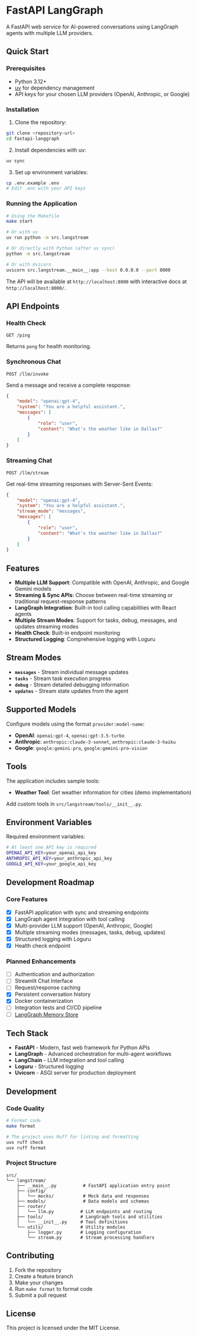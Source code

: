 # FastAPI LangGraph

A FastAPI web service for AI-powered conversations using LangGraph agents with multiple LLM providers.

## Quick Start

### Prerequisites

- Python 3.12+
- [uv](https://docs.astral.sh/uv/) for dependency management
- API keys for your chosen LLM providers (OpenAI, Anthropic, or Google)

### Installation

1. Clone the repository:

```bash
git clone <repository-url>
cd fastapi-langgraph
```

2. Install dependencies with uv:

```bash
uv sync
```

3. Set up environment variables:

```bash
cp .env.example .env
# Edit .env with your API keys
```

### Running the Application

```bash
# Using the Makefile
make start

# Or with uv
uv run python -m src.langstream

# Or directly with Python (after uv sync)
python -m src.langstream

# Or with Uvicorn
uvicorn src.langstream.__main__:app --host 0.0.0.0 --port 8000
```

The API will be available at `http://localhost:8000` with interactive docs at `http://localhost:8000/`.

## API Endpoints

### Health Check

```http
GET /ping
```

Returns `pong` for health monitoring.

### Synchronous Chat

```http
POST /llm/invoke
```

Send a message and receive a complete response:

```json
{
    "model": "openai:gpt-4",
    "system": "You are a helpful assistant.",
    "messages": [
        {
            "role": "user",
            "content": "What's the weather like in Dallas?"
        }
    ]
}
```

### Streaming Chat

```http
POST /llm/stream
```

Get real-time streaming responses with Server-Sent Events:

```json
{
    "model": "openai:gpt-4",
    "system": "You are a helpful assistant.",
    "stream_mode": "messages",
    "messages": [
        {
            "role": "user",
            "content": "What's the weather like in Dallas?"
        }
    ]
}
```

## Features

- **Multiple LLM Support**: Compatible with OpenAI, Anthropic, and Google Gemini models
- **Streaming & Sync APIs**: Choose between real-time streaming or traditional request-response patterns
- **LangGraph Integration**: Built-in tool calling capabilities with React agents
- **Multiple Stream Modes**: Support for tasks, debug, messages, and updates streaming modes
- **Health Check**: Built-in endpoint monitoring
- **Structured Logging**: Comprehensive logging with Loguru

## Stream Modes

- **`messages`** - Stream individual message updates
- **`tasks`** - Stream task execution progress
- **`debug`** - Stream detailed debugging information
- **`updates`** - Stream state updates from the agent

## Supported Models

Configure models using the format `provider:model-name`:

- **OpenAI**: `openai:gpt-4`, `openai:gpt-3.5-turbo`
- **Anthropic**: `anthropic:claude-3-sonnet`, `anthropic:claude-3-haiku`
- **Google**: `google:gemini-pro`, `google:gemini-pro-vision`

## Tools

The application includes sample tools:

- **Weather Tool**: Get weather information for cities (demo implementation)

Add custom tools in `src/langstream/tools/__init__.py`.

## Environment Variables

Required environment variables:

```bash
# At least one API key is required
OPENAI_API_KEY=your_openai_api_key
ANTHROPIC_API_KEY=your_anthropic_api_key
GOOGLE_API_KEY=your_google_api_key
```

## Development Roadmap

### Core Features
- [x] FastAPI application with sync and streaming endpoints
- [x] LangGraph agent integration with tool calling
- [x] Multi-provider LLM support (OpenAI, Anthropic, Google)
- [x] Multiple streaming modes (messages, tasks, debug, updates)
- [x] Structured logging with Loguru
- [x] Health check endpoint

### Planned Enhancements
- [ ] Authentication and authorization
- [ ] Streamlit Chat Interface
- [ ] Request/response caching
- [x] Persistent conversation history
- [x] Docker containerization
- [ ] Integration tests and CI/CD pipeline
- [ ] [LangGraph Memory Store](https://langchain-ai.github.io/langgraph/concepts/memory/#memory-storage)

## Tech Stack

- **FastAPI** - Modern, fast web framework for Python APIs
- **LangGraph** - Advanced orchestration for multi-agent workflows
- **LangChain** - LLM integration and tool calling
- **Loguru** - Structured logging
- **Uvicorn** - ASGI server for production deployment

## Development

### Code Quality

```bash
# Format code
make format

# The project uses Ruff for linting and formatting
uvx ruff check
uvx ruff format
```

### Project Structure

```
src/
└── langstream/
    ├── __main__.py          # FastAPI application entry point
    ├── config/
    │   └── mocks/           # Mock data and responses
    ├── models/              # Data models and schemas
    ├── router/
    │   └── llm.py          # LLM endpoints and routing
    ├── tools/              # LangGraph tools and utilities
    │   └── __init__.py     # Tool definitions
    └── utils/              # Utility modules
        ├── logger.py       # Logging configuration
        └── stream.py       # Stream processing handlers
```

## Contributing

1. Fork the repository
2. Create a feature branch
3. Make your changes
4. Run `make format` to format code
5. Submit a pull request

## License

This project is licensed under the MIT License.